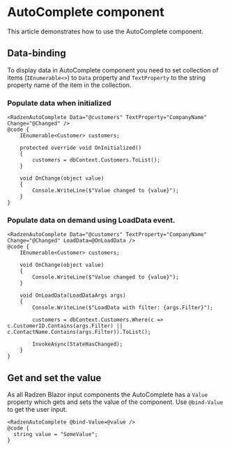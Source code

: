 # AutoComplete component
This article demonstrates how to use the AutoComplete component.
 
## Data-binding
To display data in AutoComplete component you need to set collection of items (`IEnumerable<>`) to `Data` property and `TextProperty` to the string property name of the item in the collection.

### Populate data when initialized

```
<RadzenAutoComplete Data="@customers" TextProperty="CompanyName" Change="@Changed" />
@code {
    IEnumerable<Customer> customers;

    protected override void OnInitialized()
    {
        customers = dbContext.Customers.ToList();
    }

    void OnChange(object value)
    {
        Console.WriteLine($"Value changed to {value}");
    }
}
```

### Populate data on demand using LoadData event.

```
<RadzenAutoComplete Data="@customers" TextProperty="CompanyName" Change="@Changed" LoadData=@OnLoadData />
@code {
    IEnumerable<Customer> customers;

    void OnChange(object value)
    {
        Console.WriteLine($"Value changed to {value}");
    }

    void OnLoadData(LoadDataArgs args)
    {
        Console.WriteLine($"LoadData with filter: {args.Filter}");

        customers = dbContext.Customers.Where(c => c.CustomerID.Contains(args.Filter) || c.ContactName.Contains(args.Filter)).ToList();

        InvokeAsync(StateHasChanged);
    }
}
```

## Get and set the value
As all Radzen Blazor input components the AutoComplete has a `Value` property which gets and sets the value of the component.
Use `@bind-Value` to get the user input.

```
<RadzenAutoComplete @bind-Value=@value />
@code {
  string value = "SomeValue";
}
```